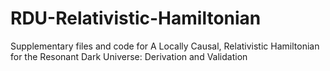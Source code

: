 # RDU-Relativistic-Hamiltonian
Supplementary files and code for A Locally Causal, Relativistic Hamiltonian for the Resonant Dark Universe: Derivation and Validation
